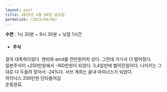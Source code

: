```yaml
---
layout: post
title: 2025년 4월 04일 금요일
permalink: /2025/04/04/
---
```

**수면** : 1시 30분 ~ 9시 30분 + 낮잠 1시간<br/>
* #### 주식<br/>
결국 대폭락이었다. 엔비와 amd를 천만원어치 샀다. 그런데 거기서 더 떨어졌다.<br/>
일본주식이 +250만원에서 -160만원이 되었다. 3,4일만에 벌어진일이다. 나이키는 그대로 다 두들려 맞아서 -24%다. 서브 계좌는 끝내 마이너스가 되었다.<br/>
하이닉스 200만원 단타들어감<br/>
운동완료